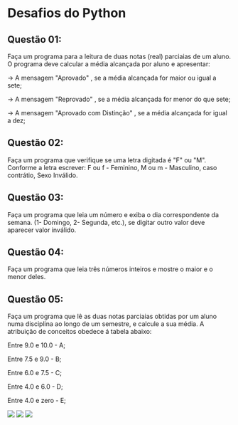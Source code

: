 <h1>Desafios do Python</h1>

##  Questão 01:
Faça um programa para a leitura de duas notas (real) parciaias de um aluno. O programa deve calcular a média alcançada por aluno e apresentar:

-> A mensagem "Aprovado" , se a média alcançada for maior ou igual a sete;

-> A mensagem "Reprovado" , se a média alcançada for menor do que sete;

-> A mensagem "Aprovado com Distinção" , se a média alcançada for igual a dez;

##  Questão 02:
Faça um programa que verifique se uma letra digitada é "F" ou "M". Conforme a letra escrever: F ou f - Feminino, M ou m - Masculino, caso contrátio, Sexo Inválido.

##  Questão 03:
Faça um programa que leia um número e exiba o dia correspondente da semana. (1- Domingo, 2- Segunda, etc.), se digitar outro valor deve aparecer valor inválido.

##  Questão 04:
Faça um programa que leia três números inteiros e mostre o maior e o menor deles.

##  Questão 05:
Faça um programa que lê as duas notas parciaias obtidas por um aluno numa disciplina ao longo de um semestre, e calcule a sua média. A atribuição de conceitos obedece á tabela abaixo:

Entre 9.0 e 10.0 - A;

Entre 7.5 e 9.0 - B;

Entre 6.0 e 7.5 - C;

Entre 4.0 e 6.0 - D;

Entre 4.0 e zero - E;


<div>
  <img src="[https://img.shields.io/badge/HTML-239120?style=for-the-badge&logo=html5&logoColor=white"> <img src="https://img.shields.io/badge/CSS-239120?&style=for-the-badge&logo=css3&logoColor=white"> <img src="https://img.shields.io/badge/JavaScript-F7DF1E?style=for-the-badge&logo=javascript&logoColor=black](https://cienciaprogramada.com.br/wp-content/uploads/2020/08/python-logo-master-v3-TM-flattened.png)">
</div>
